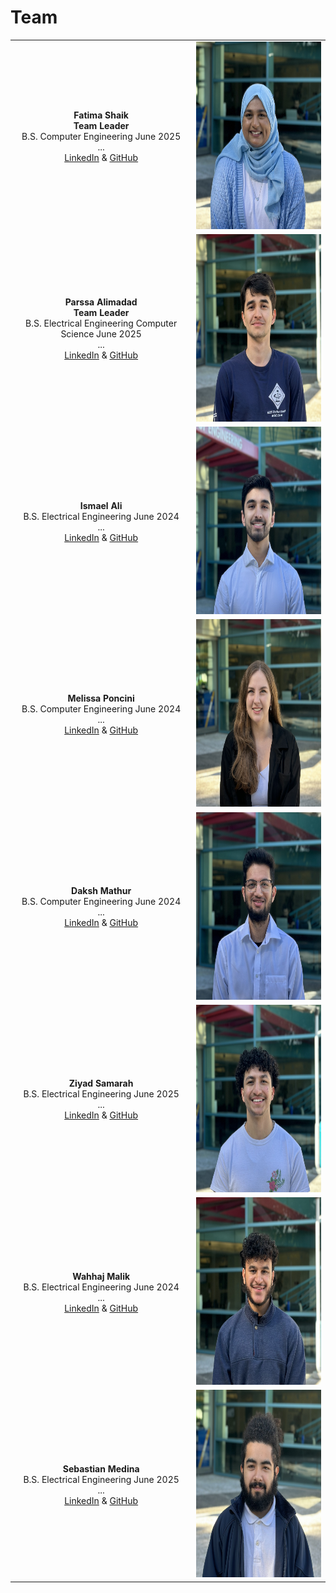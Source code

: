 # Team

| | |
|:---------------------------------------------------------:|:---------------------------------------------------:|
|**Fatima Shaik** <br/> **Team Leader** <br/> B.S. Computer Engineering June 2025 <br/> ... <br/> [LinkedIn](https://linkedIn.com) & [GitHub](https://github.com) |<img src="https://github.com/theparssa27/theparssa27.github.io/blob/main/pictures/Fatima.jpg?raw=true" height="300">|
|**Parssa Alimadad** <br/> **Team Leader** <br/> B.S. Electrical Engineering Computer Science June 2025 <br/> ... <br/> [LinkedIn](https://linkedIn.com) & [GitHub](https://github.com) |<img src="https://github.com/theparssa27/theparssa27.github.io/blob/main/pictures/Parssa.jpg?raw=true" height="300">|
|**Ismael Ali** <br/> B.S. Electrical Engineering June 2024 <br/> ... <br/> [LinkedIn](https://linkedIn.com) & [GitHub](https://github.com) |<img src="https://github.com/theparssa27/theparssa27.github.io/blob/main/pictures/Ismael.jpg?raw=true" height="300">|
|**Melissa Poncini** <br/> B.S. Computer Engineering June 2024 <br/> ... <br/> [LinkedIn](https://linkedIn.com) & [GitHub](https://github.com) |<img src="https://github.com/theparssa27/theparssa27.github.io/blob/main/pictures/Melissa.jpg?raw=true" height="300">|
|**Daksh Mathur** <br/> B.S. Computer Engineering June 2024 <br/> ... <br/> [LinkedIn](https://linkedIn.com) & [GitHub](https://github.com) | <img src="https://github.com/theparssa27/theparssa27.github.io/blob/main/pictures/Daksh.jpg?raw=true" height="300"> |
|**Ziyad Samarah** <br/> B.S. Electrical Engineering June 2025 <br/> ... <br/> [LinkedIn](https://linkedIn.com) & [GitHub](https://github.com) | <img src="https://github.com/theparssa27/theparssa27.github.io/blob/main/pictures/Ziyad.jpg?raw=true" height="300"> |
|**Wahhaj Malik** <br/> B.S. Electrical Engineering June 2024 <br/> ... <br/> [LinkedIn](https://linkedIn.com) & [GitHub](https://github.com) | <img src="https://github.com/theparssa27/theparssa27.github.io/blob/main/pictures/Wahhaj.jpg?raw=true" height="300">|
|**Sebastian Medina** <br/> B.S. Electrical Engineering June 2025 <br/> ... <br/> [LinkedIn](https://linkedIn.com) & [GitHub](https://github.com) |<img src="https://github.com/theparssa27/theparssa27.github.io/blob/main/pictures/Sebastian.jpg?raw=true" height="300">|
